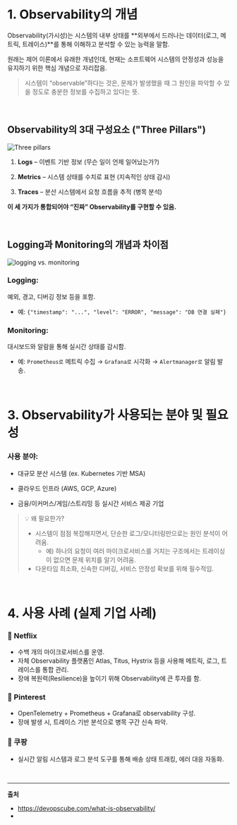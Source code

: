 # 1. Observability의 개념
Observability(가시성)는 시스템의 내부 상태를 **외부에서 드러나는 데이터(로그, 메트릭, 트레이스)**를 통해 이해하고 분석할 수 있는 능력을 말함.

원래는 제어 이론에서 유래한 개념인데, 현재는 소프트웨어 시스템의 안정성과 성능을 유지하기 위한 핵심 개념으로 자리잡음.

> 시스템이 “observable”하다는 것은, 문제가 발생했을 때 그 원인을 파악할 수 있을 정도로 충분한 정보를 수집하고 있다는 뜻. 

<br/>

## Observability의 3대 구성요소 ("Three Pillars")
![Three pillars](/images/post14/image-1.png)
1. **Logs** – 이벤트 기반 정보 (무슨 일이 언제 일어났는가?)

2. **Metrics** – 시스템 상태를 수치로 표현 (지속적인 상태 감시)

3. **Traces** – 분산 시스템에서 요청 흐름을 추적 (병목 분석)

**이 세 가지가 통합되어야 “진짜” Observability를 구현할 수 있음.**

<br/>

## Logging과 Monitoring의 개념과 차이점
![logging vs. monitoring](/images/post14/image.png)

### **Logging**:

예외, 경고, 디버깅 정보 등을 포함.
- 예: `{"timestamp": "...", "level": "ERROR", "message": "DB 연결 실패"}`

### **Monitoring**:

대시보드와 알람을 통해 실시간 상태를 감시함.

- 예: `Prometheus로` 메트릭 수집 → `Grafana로` 시각화 → `Alertmanager로` 알림 발송.


<br/>

# 3. Observability가 사용되는 분야 및 필요성
### 사용 분야:
- 대규모 분산 시스템 (ex. Kubernetes 기반 MSA)

- 클라우드 인프라 (AWS, GCP, Azure)

- 금융/이커머스/게임/스트리밍 등 실시간 서비스 제공 기업

> 💡 왜 필요한가?
>
> - 시스템이 점점 복잡해지면서, 단순한 로그/모니터링만으로는 원인 분석이 어려움.
>   - 예) 하나의 요청이 여러 마이크로서비스를 거치는 구조에서는 트레이싱이 없으면 문제 위치를 알기 어려움.
> - 다운타임 최소화, 신속한 디버깅, 서비스 안정성 확보를 위해 필수적임.

<br/>

# 4. 사용 사례 (실제 기업 사례)
### 🔸 Netflix
- 수백 개의 마이크로서비스를 운영.
- 자체 Observability 플랫폼인 Atlas, Titus, Hystrix 등을 사용해 메트릭, 로그, 트레이스를 통합 관리.
- 장애 복원력(Resilience)을 높이기 위해 Observability에 큰 투자를 함.

### 🔸 Pinterest
- OpenTelemetry + Prometheus + Grafana로 observability 구성.
- 장애 발생 시, 트레이스 기반 분석으로 병목 구간 신속 파악.

### 🔸 쿠팡
- 실시간 알림 시스템과 로그 분석 도구를 통해 배송 상태 트래킹, 에러 대응 자동화.

<br/>

---
**출처**

- https://devopscube.com/what-is-observability/
- 